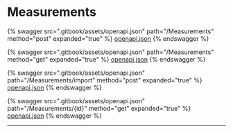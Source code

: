 # Measurements

{% swagger src=".gitbook/assets/openapi.json" path="/Measurements" method="post" expanded="true" %}
[openapi.json](.gitbook/assets/openapi.json)
{% endswagger %}

{% swagger src=".gitbook/assets/openapi.json" path="/Measurements" method="get" expanded="true" %}
[openapi.json](.gitbook/assets/openapi.json)
{% endswagger %}

{% swagger src=".gitbook/assets/openapi.json" path="/Measurements/import" method="post" expanded="true" %}
[openapi.json](.gitbook/assets/openapi.json)
{% endswagger %}

{% swagger src=".gitbook/assets/openapi.json" path="/Measurements/{id}" method="get" expanded="true" %}
[openapi.json](.gitbook/assets/openapi.json)
{% endswagger %}

***
